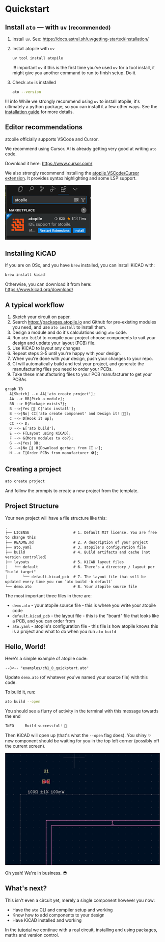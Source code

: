 # Quickstart

## Install `ato` — with `uv` <small>(recommended)</small>


1. Install `uv`. See: https://docs.astral.sh/uv/getting-started/installation/

2. Install atopile with `uv`

    ``` sh
    uv tool install atopile
    ```

    !!! important
        `uv` if this is the first time you've used `uv` for a tool install, it might give you another command to run to finish setup.
        Do it.

4. Check `ato` is installed

    ``` sh
    ato --version
    ```

!!! info
    While we strongly recommend using `uv` to install atopile, it's ultimately a python package, so you can install it a few other ways.
    See the [installation guide](guides/installation.md) for more details.


## Editor recommendations

atopile officially supports VSCode and Cursor.

We recommend using Cursor. AI is already getting very good at writing `ato` code.

Download it here: https://www.cursor.com/

We also strongly recommend installing the [atopile VSCode/Cursor extension](https://marketplace.visualstudio.com/items?itemName=atopile.atopile). It provides syntax highlighting and some LSP support.

![atopile extension](assets/images/vscode-plugin.png)

## Installing KiCAD

If you are on OSx, and you have `brew` installed, you can install KiCAD with:

``` sh
brew install kicad
```

Otherwise, you can download it from here: https://www.kicad.org/download/


## A typical workflow

1. Sketch your circuit on paper.
2. Search https://packages.atopile.io and Github for pre-existing modules you need, and use `ato install` to install them.
3. Design a module and do it's calculations using `ato` code.
4. Run `ato build` to compile your project choose components to suit your design and update your layout (PCB) file.
5. Use KiCAD to layout any changes
6. Repeat steps 3-5 until you're happy with your design.
7. When you're done with your design, push your changes to your repo.
8. CI will automatically build and test your project, and generate the manufacturing files you need to order your PCBs.
9. Take these manufacturing files to your PCB manufacturer to get your PCBAs

``` mermaid
graph TB
  A[Sketch] --> AA['ato create project'];
  AA --> BB[Pick a module];
  BB --> B{Package exists?};
  B -->|Yes 🥳| C['ato install'];
  B -->|No| CC['ato create component' and Design it! 👨‍💻];
  C --> D[Hook it up];
  CC --> D;
  D --> E['ato build'];
  E --> F[Layout using KiCAD];
  F --> G{More modules to do?};
  G -->|Yes| BB;
  G -->|No 🎉| H[Download gerbers from CI ✅];
  H --> I[Order PCBs from manufacturer 🛠️];
```

## Creating a project

```sh
ato create project
```

And follow the prompts to create a new project from the template.

## Project Structure

Your new project will have a file structure like this:

```
.
├── LICENSE                    # 1. Default MIT license. You are free to change this
├── README.md                  # 2. A description of your project
├── ato.yaml                   # 3. atopile's configuration file
├── build                      # 4. Build artifacts and cache (not version controlled)
├── layouts                    # 5. KiCAD layout files
│   └── default                # 6. There's a directory / layout per "build target"
│       └── default.kicad_pcb  # 7. The layout file that will be updated every time you run `ato build -b default`
└── demo.ato                   # 8. Your atopile source file
```

The most important three files in there are:

- `demo.ato` - your atopile source file - this is where you write your atopile code
- `default.kicad_pcb` - the layout file - this is the "board" file that looks like a PCB, and you can order from
- `ato.yaml` - atopile's configuration file - this file is how atopile knows this is a project and what to do when you run `ato build`


## Hello, World!

Here's a simple example of atopile code:

```ato
--8<-- "examples/ch1_0_quickstart.ato"
```

Update `demo.ato` (of whatever you've named your source file) with this code.

To build it, run:

```sh
ato build --open
```

You should see a flurry of activity in the terminal with this message towards the end

```sh
INFO     Build successful! 🚀
```

Then KiCAD will open up (that's what the `--open` flag does).
You shiny ✨ new  component should be waiting for you in the top left corner (possibly off the current screen).

![layout](assets/images/quickstart-layout.png)

Oh yeah! We're in business. 😎


## What's next?

This isn't even a circuit yet, merely a single component however you now:

- Have the `ato` CLI and compiler setup and working
- Know how to add components to your design
- Have KiCAD installed and working

In the [tutorial](tutorial/1-the-ato-language.md) we continue with a real circuit, installing and using packages, maths and version control.
